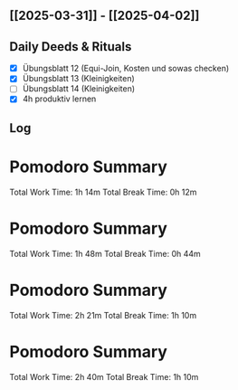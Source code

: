 ## [[2025-03-31]] - [[2025-04-02]]

## Daily Deeds & Rituals
- [x] Übungsblatt 12 (Equi-Join, Kosten und sowas checken)
- [x] Übungsblatt 13 (Kleinigkeiten)
- [ ] Übungsblatt 14 (Kleinigkeiten)
- [x] 4h produktiv lernen
## Log
# Pomodoro Summary

Total Work Time: 1h 14m
Total Break Time: 0h 12m

# Pomodoro Summary

Total Work Time: 1h 48m
Total Break Time: 0h 44m

# Pomodoro Summary

Total Work Time: 2h 21m
Total Break Time: 1h 10m

# Pomodoro Summary

Total Work Time: 2h 40m
Total Break Time: 1h 10m
